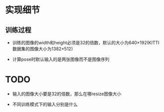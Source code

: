 # 实现细节
## 训练过程
* 训练的图像的width和height必须是32的倍数，默认的大小为640×192(KITTI数据集的图像大小为1382×512)

* 计算pose时默认输入的是两张图像而不是图像序列

# TODO
* 输入的图像大小要是32的倍数，那么在哪resize图像大小

* 不同训练模式下的输入分别是什么
